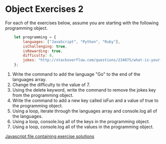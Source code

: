 # Object Exercises 2

For each of the exercises below, assume you are starting with the following programming object.

```js
    let programming = {
        languages: ["JavaScript", "Python", "Ruby"],
        isChallenging: true,
        isRewarding: true,
        difficulty: 8,
        jokes: "http://stackoverflow.com/questions/234075/what-is-your-best-programmer-joke"
    };
```

1. Write the command to add the language "Go" to the end of the languages array.
2. Change the difficulty to the value of 7.
3. Using the delete keyword, write the command to remove the jokes key from the programming object.
4. Write the command to add a new key called isFun and a value of true to the programming object.
5. Using a loop, iterate through the languages array and console.log all of the languages.
6. Using a loop, console.log all of the keys in the programming object.
7. Using a loop, console.log all of the values in the programming object.

[Javascript file containing exercise solutions](exercise2.js)
